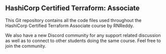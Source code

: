 ## HashiCorp Certified Terraform: Associate

This Git repository contains all the code files used throughout the HashiCorp Certified Terraform Associate course by RNReddy.

We also have a new Discord community for any support related discussion as well as to connect to other students doing the same course. Feel free to join the community.
